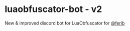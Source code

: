 # luaobfuscator-bot - v2

New & improved discord bot for LuaObfuscator for [@ferib](https://github.com/ferib)
